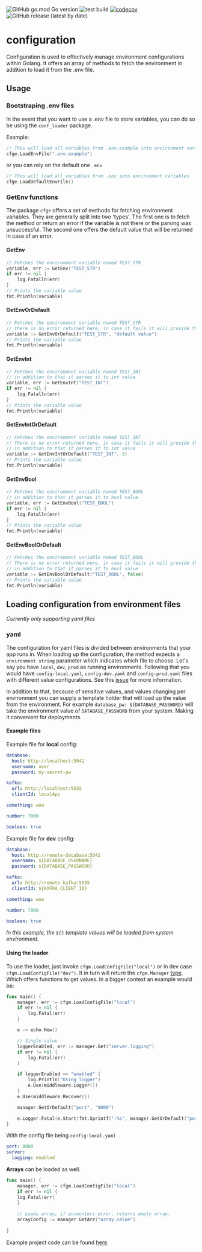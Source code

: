 ![GitHub go.mod Go version](https://img.shields.io/github/go-mod/go-version/pavleprica/configuration)
![test build](https://github.com/pavleprica/configuration/actions/workflows/test.yml/badge.svg)
[![codecov](https://codecov.io/gh/go-nag/configuration/branch/master/graph/badge.svg?token=C2YYJG5U3C)](https://codecov.io/gh/go-nag/configuration)
![GitHub release (latest by date)](https://img.shields.io/github/v/release/pavleprica/configuration)


# configuration
Configuration is used to effectively manage environment configurations within Golang. It offers an array of methods to fetch the environment in addition to load it from the .env file.

## Usage



### Bootstraping .env files

In the event that you want to use a .env file to store variables, you can do so be using the `conf_loader` package.


Example:
```go
// This will load all variables from .env.example into environment variables 
cfge.LoadEnvFile(".env.example")
```
or you can rely on the default one `.env`
```go
// This will load all variables from .env into environment variables
cfge.LoadDefaultEnvFile()
```

### GetEnv functions

The package `cfge` offers a set of methods for fetching environment variables. They are 
generally split into two 'types'. The first one is to fetch the method or return an error if the variable
is not there or the parsing was unsuccessful. The second one offers the default value that will be returned
in case of an error.

#### GetEnv

```go
// Fetches the environment variable named TEST_STR
variable, err := GetEnv("TEST_STR")
if err != nil {
	log.Fatalln(err)
}
// Prints the variable value
fmt.Println(variable)
```

#### GetEnvOrDefault

```go
// Fetches the environment variable named TEST_STR
// there is no error returned here, in case it fails it will provide the default value
variable := GetEnvOrDefault("TEST_STR", "default value")
// Prints the variable value
fmt.Println(variable)
```

#### GetEnvInt

```go
// Fetches the environment variable named TEST_INT
// in addition to that it parses it to int value
variable, err := GetEnvInt("TEST_INT")
if err != nil {
	log.Fatalln(err)
}
// Prints the variable value
fmt.Println(variable)
```

#### GetEnvIntOrDefault

```go
// Fetches the environment variable named TEST_INT
// There is no error returned here, in case it fails it will provide the default value
// in addition to that it parses it to int value
variable := GetEnvIntOrDefault("TEST_INT", 5)
// Prints the variable value
fmt.Println(variable)
```

#### GetEnvBool

```go
// Fetches the environment variable named TEST_BOOL
// in addition to that it parses it to bool value
variable, err := GetEnvBool("TEST_BOOL")
if err != nil {
	log.Fatalln(err)
}
// Prints the variable value
fmt.Println(variable)
```

#### GetEnvBoolOrDefault

```go
// Fetches the environment variable named TEST_BOOL
// There is no error returned here, in case it fails it will provide the default value
// in addition to that it parses it to bool value
variable := GetEnvBoolOrDefault("TEST_BOOL", false)
// Prints the variable value
fmt.Println(variable)
```

## Loading configuration from environment files

_Currently only supporting yaml files_

### yaml

The configuration for yaml files is divided between environments that your app runs in. 
When loading up the configuration, the method expects a `environment string` parameter which
indicates which file to choose. Let's say you have `local`, `dev`, `prod` as running environments.
Following that you would have `config-local.yaml`, `config-dev.yaml` and `config-prod.yaml` files with
different value configurations. See this [issue](https://github.com/go-nag/configuration/issues/1) for more information.

In addition to that, because of sensitive values, and values changing per environment you can supply a template holder
that will load up the value from the environment. For example `database_pw: ${DATABASE_PASSWORD}` will take the environment
value of `DATABASE_PASSWORD` from your system. Making it convenient for deployments.

#### Example files

Example file for **local** config:
```yaml
database:
  host: http://localhost:5042
  username: user
  password: my-secret-pw

kafka:
  url: http://localhost:5555
  clientId: localApp

something: wow

number: 7000

boolean: true
```

Example file for **dev** config:
```yaml
database:
  host: http://remote-database:5042
  username: ${DATABASE_USERNAME}
  password: ${DATABASE_PASSWORD}

kafka:
  url: http://remote-kafka:5555
  clientId: ${KAFKA_CLIENT_ID}

something: wow

number: 7000

boolean: true
```
_In this example, the `${}` template values will be loaded from system environment._

#### Using the loader

To use the loader, just invoke `cfgm.LoadConfigFile("local")` or in dev case `cfgm.LoadConfigFile("dev")`.
It in turn will return the `cfgm.Manager` [type](cfgm/manager.go). Which offers functions to get values. 
In a bigger context an example would be:

```go
func main() {
	manager, err := cfgm.LoadConfigFile("local")
	if err != nil {
		log.Fatal(err)
	}

	e := echo.New()

	// Single value
	loggerEnabled, err := manager.Get("server.logging")
	if err != nil {
		log.Fatal(err)
	}

	if loggerEnabled == "enabled" {
		log.Println("Using logger")
		e.Use(middleware.Logger())
	}
	e.Use(middleware.Recover())

	manager.GetOrDefault("port", "9000")

	e.Logger.Fatal(e.Start(fmt.Sprintf(":%s", manager.GetOrDefault("port", "9000"))))
}
```
With the config file being `config-local.yaml`
```yaml
port: 8080
server:
  logging: enabled
```

**Arrays** can be loaded as well.
```go
func main() {
    manager, err := cfgm.LoadConfigFile("local")
    if err != nil {
    log.Fatal(err)
    }
    
    // Loads array, if encounters error, returns empty array.
    arrayConfig := manager.GetArr("array.value")
    
}
```

Example project code can be found [here](https://github.com/go-nag/configuration-example).